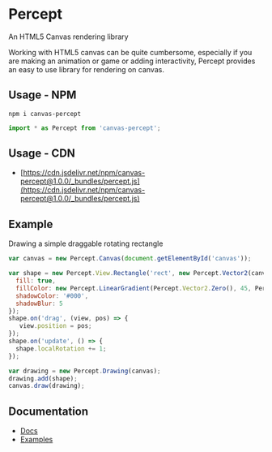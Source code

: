 # Percept
An HTML5 Canvas rendering library

Working with HTML5 canvas can be quite cumbersome, especially if you are making an animation or game or adding interactivity, Percept provides an easy to use library for rendering on canvas.

## Usage - NPM

```
npm i canvas-percept
```

```javascript
import * as Percept from 'canvas-percept';
```

## Usage - CDN

* [https://cdn.jsdelivr.net/npm/canvas-percept@1.0.0/_bundles/percept.js](https://cdn.jsdelivr.net/npm/canvas-percept@1.0.0/_bundles/percept.js)

## Example

Drawing a simple draggable rotating rectangle

```javascript
var canvas = new Percept.Canvas(document.getElementById('canvas'));

var shape = new Percept.View.Rectangle('rect', new Percept.Vector2(canvas.width / 2, canvas.height / 2), 100, 30, {
  fill: true,
  fillColor: new Percept.LinearGradient(Percept.Vector2.Zero(), 45, Percept.Handle.AUTO, ['red', 'green', 'blue'], [0, .5, 1]),
  shadowColor: '#000',
  shadowBlur: 5
});
shape.on('drag', (view, pos) => {
   view.position = pos;
});
shape.on('update', () => {
  shape.localRotation += 1;
});

var drawing = new Percept.Drawing(canvas);
drawing.add(shape);
canvas.draw(drawing);
```

## Documentation
* [Docs](https://perceptjs.herokuapp.com/docs/)
* [Examples](https://perceptjs.herokuapp.com/)
